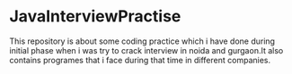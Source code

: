 # JavaInterviewPractise
This repository is about some coding practice which i have done during initial phase when i was try to crack interview in noida and gurgaon.It also contains programes that i face during that time in different companies.
